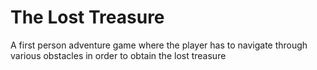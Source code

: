 # The Lost Treasure
 A first person adventure game where the player has to navigate through various obstacles in order to obtain the lost treasure
